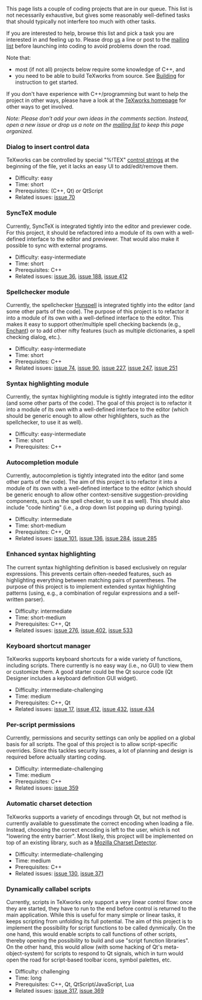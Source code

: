 This page lists a couple of coding projects that are in our queue. This list is not necessarily exhaustive, but gives some reasonably well-defined tasks that should typically not interfere too much with other tasks.

If you are interested to help, browse this list and pick a task you are interested in and feeling up to. Please drop [us](http://code.google.com/p/texworks/people/list) a line or post to the [mailing list](http://tug.org/mailman/listinfo/texworks) before launching into coding to avoid problems down the road.

Note that:
  * most (if not all) projects below require some knowledge of C++, and
  * you need to be able to build TeXworks from source. See [Building](Building.md) for instruction to get started.

If you don't have experience with C++/programming but want to help the project in other ways, please have a look at the [TeXworks homepage](http://www.tug.org/texworks/#How_can_you_help) for other ways to get involved.

_Note: Please don't add your own ideas in the comments section. Instead, open a new issue or drop us a note on the [mailing list](http://tug.org/mailman/listinfo/texworks) to keep this page organized._



### Dialog to insert control data ###
TeXworks can be controlled by special "%!TEX" [control strings](TipsAndTricks.md) at the beginning of the file, yet it lacks an easy UI to add/edit/remove them.

  * Difficulty: easy
  * Time: short
  * Prerequisites: (C++, Qt) _or_ QtScript
  * Related issues: [issue 70](https://code.google.com/p/texworks/issues/detail?id=70)


### SyncTeX module ###
Currently, SyncTeX is integrated tightly into the editor and previewer code. For this project, it should be refactored into a module of its own with a well-defined interface to the editor and previewer. That would also make it possible to sync with external programs.

  * Difficulty: easy-intermediate
  * Time: short
  * Prerequisites: C++
  * Related issues: [issue 36](https://code.google.com/p/texworks/issues/detail?id=36), [issue 188](https://code.google.com/p/texworks/issues/detail?id=188), [issue 412](https://code.google.com/p/texworks/issues/detail?id=412)

### Spellchecker module ###
Currently, the spellchecker [Hunspell](http://hunspell.sourceforge.net/) is integrated tightly into the editor (and some other parts of the code). The purpose of this project is to refactor it into a module of its own with a well-defined interface to the editor. This makes it easy to support other/multiple spell checking backends (e.g., [Enchant](http://www.abisource.com/projects/enchant/)) or to add other nifty features (such as multiple dictionaries, a spell checking dialog, etc.).

  * Difficulty: easy-intermediate
  * Time: short
  * Prerequisites: C++
  * Related issues: [issue 74](https://code.google.com/p/texworks/issues/detail?id=74), [issue 90](https://code.google.com/p/texworks/issues/detail?id=90), [issue 227](https://code.google.com/p/texworks/issues/detail?id=227), [issue 247](https://code.google.com/p/texworks/issues/detail?id=247), [issue 251](https://code.google.com/p/texworks/issues/detail?id=251)

### Syntax highlighting module ###
Currently, the syntax highlighting module is tightly integrated into the editor (and some other parts of the code). The goal of this project is to refactor it into a module of its own with a well-defined interface to the editor (which should be generic enough to allow other highlighters, such as the spellchecker, to use it as well).

  * Difficulty: easy-intermediate
  * Time: short
  * Prerequisites: C++

### Autocompletion module ###
Currently, autocompletion is tightly integrated into the editor (and some other parts of the code). The aim of this project is to refactor it into a module of its own with a well-defined interface to the editor (which should be generic enough to allow other context-sensitive suggestion-providing components, such as the spell checker, to use it as well). This should also include "code hinting" (i.e., a drop down list popping up during typing).

  * Difficulty: intermediate
  * Time: short-medium
  * Prerequisites: C++, Qt
  * Related issues: [issue 101](https://code.google.com/p/texworks/issues/detail?id=101), [issue 136](https://code.google.com/p/texworks/issues/detail?id=136), [issue 284](https://code.google.com/p/texworks/issues/detail?id=284), [issue 285](https://code.google.com/p/texworks/issues/detail?id=285)


### Enhanced syntax highlighting ###
The current syntax highlighting definition is based exclusively on regular expressions. This prevents certain often-needed features, such as highlighting everything between matching pairs of parentheses. The purpose of this project is to implement extended syntax highlighting patterns (using, e.g., a combination of regular expressions and a self-written parser).

  * Difficulty: intermediate
  * Time: short-medium
  * Prerequisites: C++, Qt
  * Related issues: [issue 276](https://code.google.com/p/texworks/issues/detail?id=276), [issue 402](https://code.google.com/p/texworks/issues/detail?id=402), [issue 533](https://code.google.com/p/texworks/issues/detail?id=533)


### Keyboard shortcut manager ###
TeXworks supports keyboard shortcuts for a wide variety of functions, including scripts. There currently is no easy way (i.e., no GUI) to view them or customize them. A good starter could be the Qt source code (Qt Designer includes a keyboard definition GUI widget).

  * Difficulty: intermediate-challenging
  * Time: medium
  * Prerequisites: C++, Qt
  * Related issues: [issue 17](https://code.google.com/p/texworks/issues/detail?id=17), [issue 412](https://code.google.com/p/texworks/issues/detail?id=412), [issue 432](https://code.google.com/p/texworks/issues/detail?id=432), [issue 434](https://code.google.com/p/texworks/issues/detail?id=434)

### Per-script permissions ###
Currently, permissions and security settings can only be applied on a global basis for all scripts. The goal of this project is to allow script-specific overrides. Since this tackles security issues, a lot of planning and design is required before actually starting coding.

  * Difficulty: intermediate-challenging
  * Time: medium
  * Prerequisites: C++
  * Related issues: [issue 359](https://code.google.com/p/texworks/issues/detail?id=359)

### Automatic charset detection ###
TeXworks supports a variety of encodings through Qt, but not method is currently available to guesstimate the correct encoding when loading a file. Instead, choosing the correct encoding is left to the user, which is not "lowering the entry barrier". Most likely, this project will be implemented on top of an existing library, such as a [Mozilla Charset Detector](http://kildare.stage.mozilla.com/projects/intl/chardet.html).

  * Difficulty: intermediate-challenging
  * Time: medium
  * Prerequisites: C++
  * Related issues: [issue 130](https://code.google.com/p/texworks/issues/detail?id=130), [issue 371](https://code.google.com/p/texworks/issues/detail?id=371)

### Dynamically callabel scripts ###
Currently, scripts in TeXworks only support a very linear control flow: once they are started, they have to run to the end before control is returned to the main application. While this is useful for many simple or linear tasks, it keeps scripting from unfolding its full potential. The aim of this project is to implement the possibility for script functions to be called dynmically. On the one hand, this would enable scripts to call functions of other scripts, thereby opening the possibility to build and use "script function libraries". On the other hand, this would allow (with some hacking of Qt's meta-object-system) for scripts to respond to Qt signals, which in turn would open the road for script-based toolbar icons, symbol palettes, etc.

  * Difficulty: challenging
  * Time: long
  * Prerequisites: C++, Qt, QtScript/JavaScript, Lua
  * Related issues: [issue 317](https://code.google.com/p/texworks/issues/detail?id=317), [issue 369](https://code.google.com/p/texworks/issues/detail?id=369)